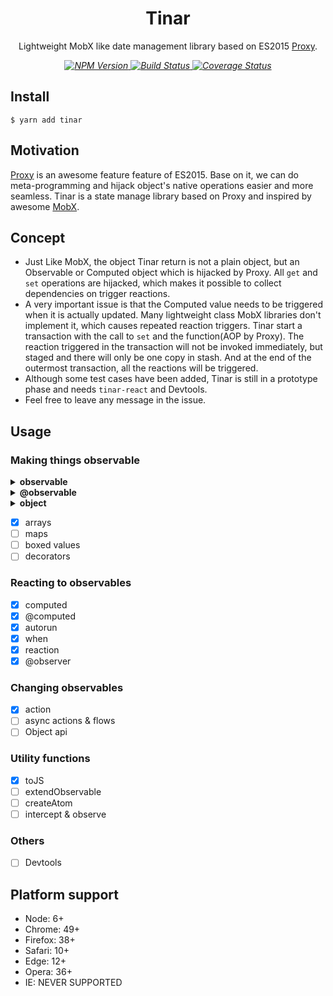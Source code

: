 <p align="center">
    <h1 align="center">Tinar</h1>
    <p align="center">
        Lightweight MobX like date management library based on ES2015 <a target="_blank" href="https://developer.mozilla.org/en-US/docs/Web/JavaScript/Reference/Global_Objects/Proxy">Proxy</a>.
    <p>
    <p align="center">
        <i>
            <a href="https://www.npmjs.com/package/tinar">
              <img src="https://img.shields.io/npm/v/tinar.svg?color=%2361AFEF" alt="NPM Version">
            </a>
            <a href="https://circleci.com/gh/tinarjs/tinar">
              <img src="https://img.shields.io/circleci/project/github/tinarjs/tinar/master.svg" alt="Build Status">
            </a>
<a href='https://coveralls.io/github/fi3ework/tinar?branch=master'><img src='https://coveralls.io/repos/github/fi3ework/tinar/badge.svg?branch=master&amp;t=CTNsds' alt='Coverage Status' /></a>
        </i>
    </p>
</p>

## Install

```
$ yarn add tinar
```

## Motivation

[Proxy](https://developer.mozilla.org/en-US/docs/Web/JavaScript/Reference/Global_Objects/Proxy) is an awesome feature feature of ES2015. Base on it, we can do meta-programming and hijack object's native operations easier and more seamless. Tinar is a state manage library based on Proxy and inspired by awesome [MobX](https://github.com/mobxjs/mobx).

## Concept

- Just Like MobX, the object Tinar return is not a plain object, but an Observable or Computed object which is hijacked by Proxy. All `get` and `set` operations are hijacked, which makes it possible to collect dependencies on trigger reactions.
- A very important issue is that the Computed value needs to be triggered when it is actually updated. Many lightweight class MobX libraries don't implement it, which causes repeated reaction triggers. Tinar start a transaction with the call to `set` and the function(AOP by Proxy). The reaction triggered in the transaction will not be invoked immediately, but staged and there will only be one copy in stash. And at the end of the outermost transaction, all the reactions will be triggered.
- Although some test cases have been added, Tinar is still in a prototype phase and needs `tinar-react` and Devtools.
- Feel free to leave any message in the issue.

## Usage

### Making things observable

<details>
<summary><strong>observable</strong></summary>

**API:**

`observable(object)`

**EXAMPLE:**

```ts
import { observable, autorun } from 'tinar'

const counter = observable({ num: 0 })
const countLogger = observe(() => console.log(counter.num))

counter.num++
// $ 1
```

</details>
<details>
<summary><strong>@observable</strong></summary>

**API:**

```ts
@observable
class Model {
    ...
}
```

**EXAMPLE:**

```ts
import { observable } from 'tinar'

@observable
class Model {
  count = 0
}

const m = new Model()
autorun(() => {
  console.log(m.count)
})

m.count++
// $ 1
```

</details>
<details>
<summary><strong>object</strong></summary>

Any plain object passed into `observable` will turn to be a observable value.

**EXAMPLE:**

```ts
import { observable } from 'tinar'

const person = observable({
  // observable properties:
  name: 'John',
  age: 25,
  showAge: false,

  // computed property:
  get labelText() {
    return `${this.name} (age: ${this.age})`
  },

  setAge(age) {
    this.age = age
  }
})

autorun(() => console.log(person.labelText))

person.name = 'David'
// $: David (age: 25)
person.setAge(26)
// $: David (age: 26)
```

</details>

- [x] arrays
- [ ] maps
- [ ] boxed values
- [ ] decorators

### Reacting to observables

- [x] computed
- [x] @computed
- [x] autorun
- [x] when
- [x] reaction
- [x] @observer

### Changing observables

- [x] action
- [ ] async actions & flows
- [ ] Object api

### Utility functions

- [x] toJS
- [ ] extendObservable
- [ ] createAtom
- [ ] intercept & observe

### Others

- [ ] Devtools

## Platform support

- Node: 6+
- Chrome: 49+
- Firefox: 38+
- Safari: 10+
- Edge: 12+
- Opera: 36+
- IE: NEVER SUPPORTED
